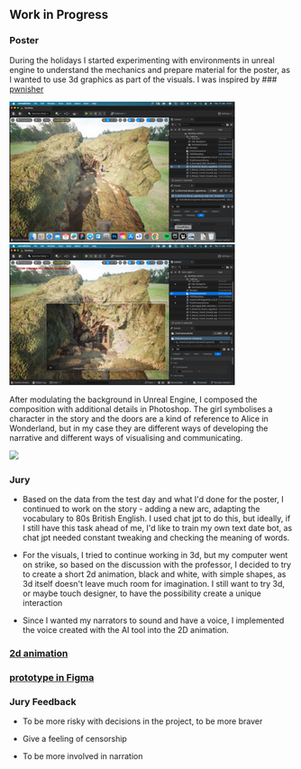 ## Work in Progress

### Poster

During the holidays I started experimenting with environments in unreal engine to understand the mechanics and prepare material for the poster, as I wanted to use 3d graphics as part of the visuals. I was inspired by ### <a href="https://www.youtube.com/watch?v=YZ4gSKZh6do&t=1161s">pwnisher</a>

<img src="Photos/image 4.png" width="400px">

<img src="Photos/image 5.png" width="400px">

After modulating the background in Unreal Engine, I composed the composition with additional details in Photoshop. The girl symbolises a character in the story and the doors are a kind of reference to Alice in Wonderland, but in my case they are different ways of developing the narrative and different ways of visualising and communicating. 

<img src="Photos/PosterGulkovaMariia (9).png" width="400px">

### Jury

- Based on the data from the test day and what I'd done for the poster, I continued to work on the story - adding a new arc, adapting the vocabulary to 80s British English. I used chat jpt to do this, but ideally, if I still have this task ahead of me, I'd like to train my own text date bot, as chat jpt needed constant tweaking and checking the meaning of words. 

- For the visuals, I tried to continue working in 3d, but my computer went on strike, so based on the discussion with the professor, I decided to try to create a short 2d animation, black and white, with simple shapes, as 3d itself doesn't leave much room for imagination. I still want to try 3d, or maybe touch designer, to have the possibility create a unique interaction 

- Since I wanted my narrators to sound and have a voice, I implemented the voice created with the AI tool into the 2D animation.

### <a href="https://www.tumblr.com/thesis-blog-mariia-gulkova/739865684389052416/2danimationtestvoice?source=share">2d animation</a>

### <a href="https://www.figma.com/proto/p7Of1zgNVgd7xyyaFBb7fM/prototype_04?page-id=0%3A1&type=design&node-id=1-3&viewport=443%2C484%2C0.1&t=EuaAZCw6glHRiBYo-1&scaling=min-zoom&starting-point-node-id=1%3A3&mode=design">prototype in Figma</a>

### Jury Feedback

- To be more risky with decisions in the project, to be more braver

- Give a feeling of censorship

- To be more involved in narration